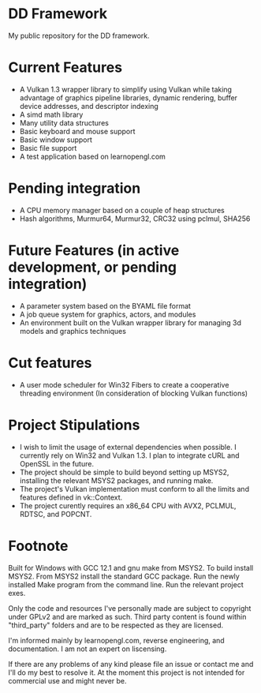 # DD Framework
My public repository for the DD framework.

# Current Features
* A Vulkan 1.3 wrapper library to simplify using Vulkan while taking advantage of graphics pipeline libraries, dynamic rendering, buffer device addresses, and descriptor indexing
* A simd math library
* Many utility data structures
* Basic keyboard and mouse support
* Basic window support
* Basic file support
* A test application based on learnopengl.com

# Pending integration
* A CPU memory manager based on a couple of heap structures
* Hash algorithms, Murmur64, Murmur32, CRC32 using pclmul, SHA256

# Future Features (in active development, or pending integration)
* A parameter system based on the BYAML file format
* A job queue system for graphics, actors, and modules
* An environment built on the Vulkan wrapper library for managing 3d models and graphics techniques

# Cut features
* A user mode scheduler for Win32 Fibers to create a cooperative threading environment (In consideration of blocking Vulkan functions)

# Project Stipulations
* I wish to limit the usage of external dependencies when possible. I currently rely on Win32 and Vulkan 1.3. I plan to integrate cURL and OpenSSL in the future.
* The project should be simple to build beyond setting up MSYS2, installing the relevant MSYS2 packages, and running make.
* The project's Vulkan implementation must conform to all the limits and features defined in vk::Context.
* The project curently requires an x86_64 CPU with AVX2, PCLMUL, RDTSC, and POPCNT.

# Footnote
Built for Windows with GCC 12.1 and gnu make from MSYS2. To build install MSYS2. From MSYS2 install the standard GCC package. Run the newly installed Make program from the command line. Run the relevant project exes.

Only the code and resources I've personally made are subject to copyright under GPLv2 and are marked as such. Third party content is found within "third_party" folders and are to be respected as they are licensed.

I'm informed mainly by learnopengl.com, reverse engineering, and documentation. I am not an expert on liscensing.

If there are any problems of any kind please file an issue or contact me and I'll do my best to resolve it. At the moment this project is not intended for commercial use and might never be.